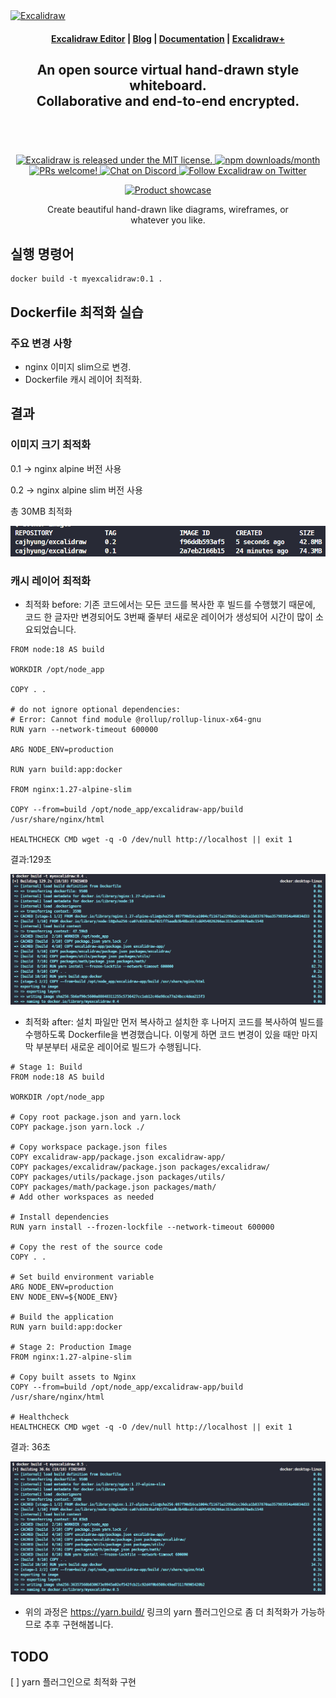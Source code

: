 <a href="https://excalidraw.com/" target="_blank" rel="noopener">
  <picture>
    <source media="(prefers-color-scheme: dark)" alt="Excalidraw" srcset="https://excalidraw.nyc3.cdn.digitaloceanspaces.com/github/excalidraw_github_cover_2_dark.png" />
    <img alt="Excalidraw" src="https://excalidraw.nyc3.cdn.digitaloceanspaces.com/github/excalidraw_github_cover_2.png" />
  </picture>
</a>

<h4 align="center">
  <a href="https://excalidraw.com">Excalidraw Editor</a> |
  <a href="https://blog.excalidraw.com">Blog</a> |
  <a href="https://docs.excalidraw.com">Documentation</a> |
  <a href="https://plus.excalidraw.com">Excalidraw+</a>
</h4>

<div align="center">
  <h2>
    An open source virtual hand-drawn style whiteboard. </br>
    Collaborative and end-to-end encrypted. </br>
  <br />
  </h2>
</div>

<br />
<p align="center">
  <a href="https://github.com/excalidraw/excalidraw/blob/master/LICENSE">
    <img alt="Excalidraw is released under the MIT license." src="https://img.shields.io/badge/license-MIT-blue.svg"  />
  </a>
  <a href="https://www.npmjs.com/package/@excalidraw/excalidraw">
    <img alt="npm downloads/month" src="https://img.shields.io/npm/dm/@excalidraw/excalidraw"  />
  </a>
  <a href="https://docs.excalidraw.com/docs/introduction/contributing">
    <img alt="PRs welcome!" src="https://img.shields.io/badge/PRs-welcome-brightgreen.svg?style=flat"  />
  </a>
  <a href="https://discord.gg/UexuTaE">
    <img alt="Chat on Discord" src="https://img.shields.io/discord/723672430744174682?color=738ad6&label=Chat%20on%20Discord&logo=discord&logoColor=ffffff&widge=false"/>
  </a>
  <a href="https://twitter.com/excalidraw">
    <img alt="Follow Excalidraw on Twitter" src="https://img.shields.io/twitter/follow/excalidraw.svg?label=follow+@excalidraw&style=social&logo=twitter"/>
  </a>
</p>

<div align="center">
  <figure>
    <a href="https://excalidraw.com" target="_blank" rel="noopener">
      <img src="https://excalidraw.nyc3.cdn.digitaloceanspaces.com/github%2Fproduct_showcase.png" alt="Product showcase" />
    </a>
    <figcaption>
      <p align="center">
        Create beautiful hand-drawn like diagrams, wireframes, or whatever you like.
      </p>
    </figcaption>
  </figure>
</div>

## 실행 명령어

```
docker build -t myexcalidraw:0.1 .
```

## Dockerfile 최적화 실습

### 주요 변경 사항

- nginx 이미지 slim으로 변경.
- Dockerfile 캐시 레이어 최적화.

## 결과

### 이미지 크기 최적화

0.1 -> nginx alpine 버전 사용

0.2 -> nginx alpine slim 버전 사용

총 30MB 최적화

![이미지크기최적화](images/size_optimize.png)

### 캐시 레이어 최적화

- 최적화 before: 기존 코드에서는 모든 코드를 복사한 후 빌드를 수행했기 때문에, 코드 한 글자만 변경되어도 3번째 줄부터 새로운 레이어가 생성되어 시간이 많이 소요되었습니다.

```
FROM node:18 AS build

WORKDIR /opt/node_app

COPY . .

# do not ignore optional dependencies:
# Error: Cannot find module @rollup/rollup-linux-x64-gnu
RUN yarn --network-timeout 600000

ARG NODE_ENV=production

RUN yarn build:app:docker

FROM nginx:1.27-alpine-slim

COPY --from=build /opt/node_app/excalidraw-app/build /usr/share/nginx/html

HEALTHCHECK CMD wget -q -O /dev/null http://localhost || exit 1
```

결과:129초

![코드최적화1](images/code_opt_before.png)

- 최적화 after: 설치 파일만 먼저 복사하고 설치한 후 나머지 코드를 복사하여 빌드를 수행하도록 Dockerfile을 변경했습니다. 이렇게 하면 코드 변경이 있을 때만 마지막 부분부터 새로운 레이어로 빌드가 수행됩니다.

```
# Stage 1: Build
FROM node:18 AS build

WORKDIR /opt/node_app

# Copy root package.json and yarn.lock
COPY package.json yarn.lock ./

# Copy workspace package.json files
COPY excalidraw-app/package.json excalidraw-app/
COPY packages/excalidraw/package.json packages/excalidraw/
COPY packages/utils/package.json packages/utils/
COPY packages/math/package.json packages/math/
# Add other workspaces as needed

# Install dependencies
RUN yarn install --frozen-lockfile --network-timeout 600000

# Copy the rest of the source code
COPY . .

# Set build environment variable
ARG NODE_ENV=production
ENV NODE_ENV=${NODE_ENV}

# Build the application
RUN yarn build:app:docker

# Stage 2: Production Image
FROM nginx:1.27-alpine-slim

# Copy built assets to Nginx
COPY --from=build /opt/node_app/excalidraw-app/build /usr/share/nginx/html

# Healthcheck
HEALTHCHECK CMD wget -q -O /dev/null http://localhost || exit 1

```

결과: 36초

![코드최적화1](images/code_opt_after.png)

- 위의 과정은 https://yarn.build/ 링크의 yarn 플러그인으로 좀 더 최적화가 가능하므로 추후 구현해봅니다.

## TODO

[ ] yarn 플러그인으로 최적화 구현
